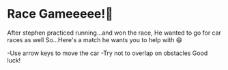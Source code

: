 # Race Gameeeee!🥳

After stephen practiced running...and won the race, He wanted to go  for car races as well 
So...Here's a match he wants you to help with 😄


-Use arrow keys to move the car 
-Try not to overlap on obstacles 
Good luck!

